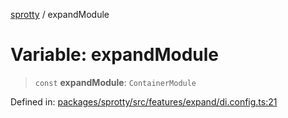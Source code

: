 
[sprotty](../globals) / expandModule

# Variable: expandModule

> `const` **expandModule**: `ContainerModule`

Defined in: [packages/sprotty/src/features/expand/di.config.ts:21](https://github.com/eclipse-sprotty/sprotty/blob/f9b2433481cc27a1ac0c92d525a92039ae7f6c76/packages/sprotty/src/features/expand/di.config.ts#L21)
